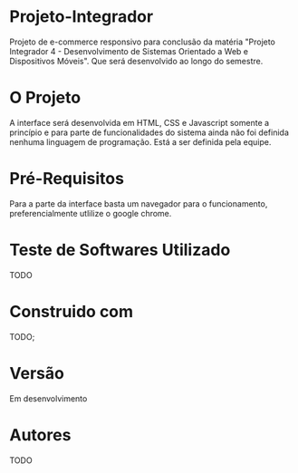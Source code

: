 # Projeto-Integrador
Projeto de e-commerce responsivo para conclusão da matéria "Projeto Integrador 4 - Desenvolvimento de Sistemas Orientado a Web e Dispositivos Móveis".
Que será desenvolvido ao longo do semestre.

# O Projeto
A interface será desenvolvida em HTML, CSS e Javascript somente a princípio e para parte de funcionalidades do sistema
ainda não foi definida nenhuma linguagem de programação. Está a ser definida pela equipe.

# Pré-Requisitos
Para a parte da interface basta um navegador para o funcionamento, preferencialmente utlilize o google chrome.

# Teste de Softwares Utilizado
TODO

# Construido com
TODO;

# Versão
Em desenvolvimento

# Autores
TODO